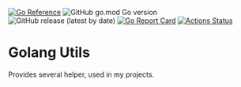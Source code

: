 [![Go Reference](https://pkg.go.dev/badge/github.com/tommzn/go-utils.svg)](https://pkg.go.dev/github.com/tommzn/go-utils)
![GitHub go.mod Go version](https://img.shields.io/github/go-mod/go-version/tommzn/go-utils)
![GitHub release (latest by date)](https://img.shields.io/github/v/release/tommzn/go-utils)
[![Go Report Card](https://goreportcard.com/badge/github.com/tommzn/go-utils)](https://goreportcard.com/report/github.com/tommzn/go-utils)
[![Actions Status](https://github.com/tommzn/go-utils/actions/workflows/go.pkg.auto-ci.yml/badge.svg)](https://github.com/tommzn/go-utils/actions)


# Golang Utils
Provides several helper, used in my projects.